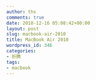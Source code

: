 ```yaml
---
author: ths
comments: true
date: 2010-12-16 05:08:42+00:00
layout: post
slug: macbook-air-2010
title: MacBook Air 2010
wordpress_id: 346
categories:
- 折腾
tags:
- macbook
---
```




